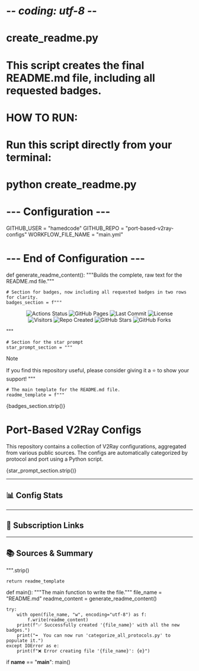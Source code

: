 # -*- coding: utf-8 -*-
# create_readme.py
# This script creates the final README.md file, including all requested badges.
#
# HOW TO RUN:
# Run this script directly from your terminal:
# python create_readme.py

# --- Configuration ---
GITHUB_USER = "hamedcode"
GITHUB_REPO = "port-based-v2ray-configs"
WORKFLOW_FILE_NAME = "main.yml"
# --- End of Configuration ---

def generate_readme_content():
    """Builds the complete, raw text for the README.md file."""

    # Section for badges, now including all requested badges in two rows for clarity.
    badges_section = f"""
<p align="center">
  <!-- Row 1: Core Status Badges -->
  <img src="https://img.shields.io/github/actions/workflow/status/{GITHUB_USER}/{GITHUB_REPO}/{WORKFLOW_FILE_NAME}?style=for-the-badge&logo=githubactions&logoColor=white" alt="Actions Status">
  <img src="https://img.shields.io/github/deployments/{GITHUB_USER}/{GITHUB_REPO}/production?style=for-the-badge&label=Pages&logo=github" alt="GitHub Pages">
  <img src="https://img.shields.io/github/last-commit/{GITHUB_USER}/{GITHUB_REPO}?style=for-the-badge&logo=git&logoColor=white" alt="Last Commit">
  <img src="https://img.shields.io/github/license/{GITHUB_USER}/{GITHUB_REPO}?style=for-the-badge" alt="License">
  <br>
  <!-- Row 2: Stats & Social Badges -->
  <img src="https://komarev.com/ghpvc/?username={GITHUB_USER}&repo={GITHUB_REPO}&color=blue&style=for-the-badge" alt="Visitors">
  <img src="https://img.shields.io/github/created_at/{GITHUB_USER}/{GITHUB_REPO}?style=for-the-badge" alt="Repo Created">
  <img src="https://img.shields.io/github/stars/{GITHUB_USER}/{GITHUB_REPO}?style=social" alt="GitHub Stars">
  <img src="https://img.shields.io/github/forks/{GITHUB_USER}/{GITHUB_REPO}?style=social" alt="GitHub Forks">
</p>
"""

    # Section for the star prompt
    star_prompt_section = """
> [!NOTE]
> If you find this repository useful, please consider giving it a ⭐️ to show your support!
"""

    # The main template for the README.md file.
    readme_template = f"""
{badges_section.strip()}

# Port-Based V2Ray Configs

This repository contains a collection of V2Ray configurations, aggregated from various public sources. The configs are automatically categorized by protocol and port using a Python script.

{star_prompt_section.strip()}

---

## 📊 Config Stats

<!-- START-STATS -->
<!-- This section is automatically generated by the script. Do not remove. -->
<!-- END-STATS -->

---

## 🔗 Subscription Links

<!-- START-LINKS -->
<!-- This section is automatically generated by the script. Do not remove. -->
<!-- END-LINKS -->

---

## 📚 Sources & Summary

<!-- START-SOURCES -->
<!-- This section is automatically generated by the script. Do not remove. -->
<!-- END-SOURCES -->
""".strip()

    return readme_template

def main():
    """The main function to write the file."""
    file_name = "README.md"
    readme_content = generate_readme_content()
    
    try:
        with open(file_name, "w", encoding="utf-8") as f:
            f.write(readme_content)
        print(f"✅ Successfully created '{file_name}' with all the new badges.")
        print("➡️  You can now run 'categorize_all_protocols.py' to populate it.")
    except IOError as e:
        print(f"❌ Error creating file '{file_name}': {e}")

if __name__ == "__main__":
    main()
